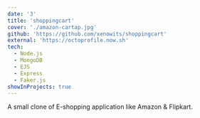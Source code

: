 ```yaml
---
date: '3'
title: 'shoppingcart'
cover: './amazon-cartap.jpg'
github: 'https://github.com/xenowits/shoppingcart'
external: 'https://octoprofile.now.sh'
tech:
  - Node.js
  - MongoDB
  - EJS
  - Express
  - Faker.js
showInProjects: true
---
```


A small clone of E-shopping application like Amazon & Flipkart.